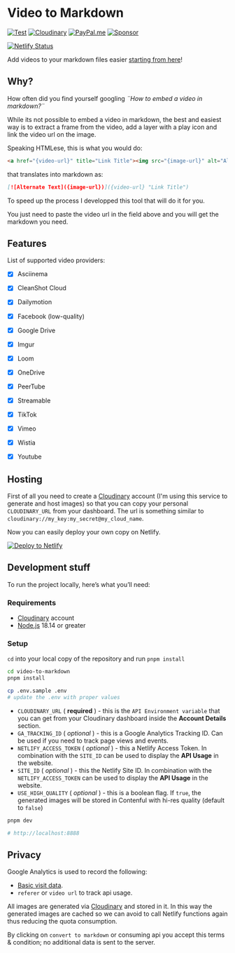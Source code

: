 Video to Markdown
=================

[![Test](https://github.com/marcomontalbano/video-to-markdown/actions/workflows/test.yaml/badge.svg)](https://github.com/marcomontalbano/video-to-markdown/actions/workflows/test.yaml)
[![Cloudinary](https://shields.io/badge/-Cloudinary-3448c5)](https://cloudinary.com/invites/lpov9zyyucivvxsnalc5/nfvt85kdqleszdah0hxq?t=default)
[![PayPal.me](https://img.shields.io/badge/paypal-donate-119fde.svg)](https://www.paypal.me/marcomontalbano)
[![Sponsor](https://img.shields.io/badge/-Sponsor-fafbfc?logo=GitHub%20Sponsors)](https://github.com/sponsors/marcomontalbano)

[![Netlify Status](https://api.netlify.com/api/v1/badges/545bbce5-8f34-4834-9e16-685a9990c987/deploy-status)](https://app.netlify.com/sites/video-to-markdown/deploys)

Add videos to your markdown files easier [starting from here](https://video-to-markdown.marcomontalbano.com/)!


## Why?

How often did you find yourself googling _¨How to embed a video in markdown?¨_

While its not possible to embed a video in markdown, the best and easiest way is to extract a frame from the video, add a layer with a play icon and link the video url on the image.

Speaking HTMLese, this is what you would do:

```html
<a href="{video-url}" title="Link Title"><img src="{image-url}" alt="Alternate Text" /></a>
```

that translates into markdown as:

```md
[![Alternate Text]({image-url})]({video-url} "Link Title")
```

To speed up the process I developped this tool that will do it for you.

You just need to paste the video url in the field above and you will get the markdown you need.


## Features

List of supported video providers:

- [x] Asciinema
- [x] CleanShot Cloud
- [x] Dailymotion
- [x] Facebook (low-quality)
- [x] Google Drive
- [x] Imgur
- [x] Loom
- [x] OneDrive
- [x] PeerTube
- [x] Streamable
- [x] TikTok
- [x] Vimeo
- [x] Wistia
- [x] Youtube


## Hosting

First of all you need to create a [Cloudinary] account (I'm using this service to generate and host images) so that you can copy your personal `CLOUDINARY_URL` from your dashboard. The url is something similar to `cloudinary://my_key:my_secret@my_cloud_name`.

Now you can easily deploy your own copy on Netlify.

[![Deploy to Netlify](https://www.netlify.com/img/deploy/button.svg)](https://app.netlify.com/start/deploy?repository=https://github.com/marcomontalbano/video-to-markdown)


## Development stuff

To run the project locally, here’s what you’ll need:

### Requirements

* [Cloudinary] account
* [Node.js](https://nodejs.org/) 18.14 or greater

### Setup

`cd` into your local copy of the repository and run `pnpm install`

```sh
cd video-to-markdown
pnpm install
```

```sh
cp .env.sample .env
# update the .env with proper values
```

* `CLOUDINARY_URL` ( **required** ) - this is the `API Environment variable` that you can get from your Cloudinary dashboard inside the **Account Details** section.
* `GA_TRACKING_ID` ( _optional_ ) - this is a Google Analytics Tracking ID. Can be used if you need to track page views and events.
* `NETLIFY_ACCESS_TOKEN` ( _optional_ ) - this a Netlify Access Token. In combination with the `SITE_ID` can be used to display the **API Usage** in the website.
* `SITE_ID` ( _optional_ ) - this the Netlify Site ID. In combination with the `NETLIFY_ACCESS_TOKEN` can be used to display the **API Usage** in the website.
* `USE_HIGH_QUALITY` ( _optional_ ) - this is a boolean flag. If `true`, the generated images will be stored in Contenful with hi-res quality (default to `false`)

```sh
pnpm dev

# http://localhost:8888
```

## Privacy

Google Analytics is used to record the following:

* [Basic visit data](https://support.google.com/analytics/answer/6004245?ref_topic=2919631).
* `referer` or `video url` to track api usage.

All images are generated via [Cloudinary] and stored in it.
In this way the generated images are cached so we can avoid to call Netlify functions again thus reducing the quota consumption.

By clicking on `convert to markdown` or consuming api you accept this terms & condition; no additional data is sent to the server.

[Cloudinary]: https://cloudinary.com/invites/lpov9zyyucivvxsnalc5/nfvt85kdqleszdah0hxq?t=default
